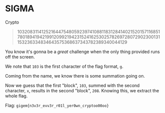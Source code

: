 # SIGMA
Crypto

> 10320831141252164475480592397410881183128414021520157116851780189419421991209921942315241625302578269728072902300131153236334834643575368637343782389340044129

You know it's gonna be a *great* challenge when the only thing provided runs off the screen.

We note that `103` is the first character of the flag format, `g`.

Coming from the name, we know there is some summation going on.

Now we guess that the first "block", `103`, summed with the second character, `x`, results in the second "block", `208`. Knowing this, we extract the whole flag.

Flag: `gigem{n3v3r_evv3r_r01l_yer0wn_cryptoo00oo}`
